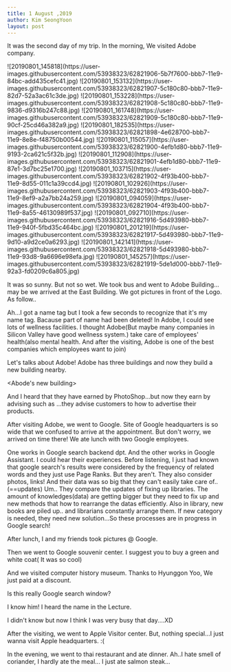 ```yaml
---
title: 1 August ,2019
author: Kim SeongYoon
layout: post
---
```

 It was the second day of my trip. In the morning, We visited Adobe company. 
 
 <Adobe>
![20190801_145818](https://user-images.githubusercontent.com/53938323/62821906-5b7f7600-bbb7-11e9-84bc-add435cefc41.jpg)
![20190801_153132](https://user-images.githubusercontent.com/53938323/62821907-5c180c80-bbb7-11e9-82d7-52a3ac61c3de.jpg)
![20190801_153228](https://user-images.githubusercontent.com/53938323/62821908-5c180c80-bbb7-11e9-9836-d9316b247c88.jpg)
![20190801_161748](https://user-images.githubusercontent.com/53938323/62821909-5c180c80-bbb7-11e9-90cf-25cd46a382a9.jpg)
![20190801_182535](https://user-images.githubusercontent.com/53938323/62821898-4e628700-bbb7-11e9-8e8e-f48750b00544.jpg)
![20190801_115057](https://user-images.githubusercontent.com/53938323/62821900-4efb1d80-bbb7-11e9-9193-2ca621c5f32b.jpg)
![20190801_112908](https://user-images.githubusercontent.com/53938323/62821901-4efb1d80-bbb7-11e9-87e1-3d7bc25e1700.jpg)
![20190801_103715](https://user-images.githubusercontent.com/53938323/62821902-4f93b400-bbb7-11e9-8d55-011c1a39ccd4.jpg)
![20190801_102926](https://user-images.githubusercontent.com/53938323/62821903-4f93b400-bbb7-11e9-8ef9-a2a7bb24a259.jpg)
![20190801_094059](https://user-images.githubusercontent.com/53938323/62821904-4f93b400-bbb7-11e9-8a55-46130989f537.jpg)
![20190801_092710](https://user-images.githubusercontent.com/53938323/62821916-5d493980-bbb7-11e9-940f-5fbd35c464bc.jpg)
![20190801_201219](https://user-images.githubusercontent.com/53938323/62821917-5d493980-bbb7-11e9-9d10-a9d2ce0a6293.jpg)
![20190801_142141](https://user-images.githubusercontent.com/53938323/62821918-5d493980-bbb7-11e9-93d8-9a6696e98efa.jpg)
![20190801_145257](https://user-images.githubusercontent.com/53938323/62821919-5de1d000-bbb7-11e9-92a3-fd0209c6a805.jpg)
  
 It was so sunny. But not so wet. We took bus and went to Adobe Building... may be we arrived at the East Building. We got pictures in front of the Logo. As follow..
 
 <Adobe self shot>
  
 Ah...I got a name tag but I took a few seconds to recognize that it's my name tag. Bacause part of name had been deleted!
 In Adobe, I could see lots of wellness facilities. I thought Adobe(But maybe many companies in Silicon Valley have good wellness system.) take care of employees' health(also mental health. And after the visiting, Adobe is one of the best companies which employees want to join) 
 
 Let's talks about Adobe!
Adobe has three buildings and now they build a new building nearby. 

<Abode's new building>

And I heard that they have earned by PhotoShop...but now they earn by advising such as ...they advise customers to how to advertise their products.   
 
After visiting Adobe, we went to Google. Site of Google headquarters is so wide that we confused to arrive at the appointment. But don't worry, we arrived on time there! We ate lunch with two Google employees. 

<lunch photo>

One works in Google search backend dpt. And the other works in Google Assistant. I could hear their experiences. Before listening, I just had known that google search's results were considered by the frequency of related words and they just use Page Ranks. But they aren't. They also consider photos, links! And their data was so big that they can't easily take care of..(==updates) Um.. They compare the updates of fixing up libraries. The amount of knowledges(data) are getting bigger but they need to fix up and new methods that how to rearrange the datas efficiently. Also in library, new books are piled up.. and librarians constantly arrange them. If new category is needed, they need new solution...So these processes are in progress in Google search! 

After lunch, I and my friends took pictures @ Google.

Then we went to Google souvenir center. I suggest you to buy a green and white coat( It was so cool)

<At souvenir center>
  
And we visited computer history museum. Thanks to Hyunggon Yoo, We just paid at a discount.

<google search>
Is this really Google search window?
  
<James Gosling>
  
I know him! I heard the name in the Lecture.

I didn't know but now I think I was very busy that day....XD

After the visiting, we went to Apple Visitor center. But, nothing special...I just wanna visit Apple headquarters. :(

<Apple visitor center>
  
In the evening, we went to thai restaurant and ate dinner. Ah..I hate smell of coriander, I hardly ate the meal...
I just ate  salmon steak...

<avoid coriander....memo...>
  
  



